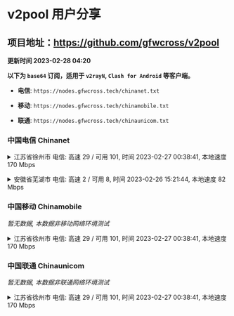 # v2pool 用户分享
## 项目地址：<https://github.com/gfwcross/v2pool>
**更新时间 2023-02-28 04:20**


**以下为 `base64` 订阅，适用于 `v2rayN`, `Clash for Android` 等客户端。**

- **电信**: `https://nodes.gfwcross.tech/chinanet.txt`

- **移动**: `https://nodes.gfwcross.tech/chinamobile.txt`

- **联通**: `https://nodes.gfwcross.tech/chinaunicom.txt`


### 中国电信 Chinanet
<details><summary>江苏省徐州市 电信: 高速 29 / 可用 101, 时间 2023-02-27 00:38:41, 本地速度 170 Mbps</summary><p>可用节点订阅：https://transfer.sh/ypuD54/running.txt<br>高速节点订阅：https://transfer.sh/TcLamJ/good.txt<br>低延迟节点订阅：https://transfer.sh/6W2XAr/low_delay.txt</p></details>
<p></p><details><summary>安徽省芜湖市 电信: 高速 2 / 可用 8, 时间 2023-02-26 15:21:44, 本地速度 82 Mbps</summary><p>可用节点订阅：https://transfer.sh/RUIqaE/running.txt<br>高速节点订阅：https://transfer.sh/CGJODz/good.txt<br>低延迟节点订阅：https://transfer.sh/iHMYlx/low_delay.txt</p></details>
<p></p>

### 中国移动 Chinamobile
<i>暂无数据, 本数据非移动网络环境测试</i>
<details><summary>江苏省徐州市 电信: 高速 29 / 可用 101, 时间 2023-02-27 00:38:41, 本地速度 170 Mbps</summary><p>可用节点订阅：https://transfer.sh/ypuD54/running.txt<br>高速节点订阅：https://transfer.sh/TcLamJ/good.txt<br>低延迟节点订阅：https://transfer.sh/6W2XAr/low_delay.txt</p></details>
<p></p>

### 中国联通 Chinaunicom
<i>暂无数据, 本数据非联通网络环境测试</i>
<details><summary>江苏省徐州市 电信: 高速 29 / 可用 101, 时间 2023-02-27 00:38:41, 本地速度 170 Mbps</summary><p>可用节点订阅：https://transfer.sh/ypuD54/running.txt<br>高速节点订阅：https://transfer.sh/TcLamJ/good.txt<br>低延迟节点订阅：https://transfer.sh/6W2XAr/low_delay.txt</p></details>
<p></p>